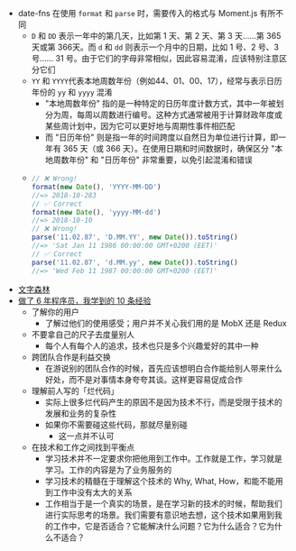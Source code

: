 - date-fns 在使用 `format` 和 `parse` 时，需要传入的格式与 Moment.js 有所不同
	- `D` 和 `DD` 表示一年中的第几天，比如第 1 天、第 2 天、第 3 天......第 365 天或第 366天。而 `d` 和 `dd` 则表示一个月中的日期，比如 1 号、2 号、3 号...... 31 号。由于它们的字母非常相似，因此容易混淆，应该特别注意区分它们
	- `YY` 和 `YYYY`代表本地周数年份（例如44、01、00、17），经常与表示日历年份的 `yy` 和 `yyyy` 混淆
		- "本地周数年份" 指的是一种特定的日历年度计数方式，其中一年被划分为周，每周以周数进行编号。这种方式通常被用于计算财政年度或某些周计划中，因为它可以更好地与周期性事件相匹配
		- 而 "日历年份" 则是指一年的时间跨度以自然日为单位进行计算，即一年有 365 天（或 366 天）。在使用日期和时间数据时，确保区分 "本地周数年份" 和 "日历年份" 非常重要，以免引起混淆和错误
	- ```js
	  // ❌ Wrong!
	  format(new Date(), 'YYYY-MM-DD')
	  //=> 2018-10-283
	  // ✅ Correct
	  format(new Date(), 'yyyy-MM-dd')
	  //=> 2018-10-10
	  // ❌ Wrong!
	  parse('11.02.87', 'D.MM.YY', new Date()).toString()
	  //=> 'Sat Jan 11 1986 00:00:00 GMT+0200 (EET)'
	  // ✅ Correct
	  parse('11.02.87', 'd.MM.yy', new Date()).toString()
	  //=> 'Wed Feb 11 1987 00:00:00 GMT+0200 (EET)'
	  ```
- [文字森林](https://tianxianzi.me/)
- [做了 6 年程序员，我学到的 10 条经验](https://lutaonan.com/blog/things-i-learnt-after-6-years-as-software-engineer/)
	- 了解你的用户
		- 了解过他们的使用感受；用户并不关心我们用的是 MobX 还是 Redux
	- 不要拿自己的尺子去度量别人
		- 每个人有每个人的追求，技术也只是多个兴趣爱好的其中一种
	- 跨团队合作是利益交换
		- 在游说别的团队合作的时候，首先应该想明白合作能给别人带来什么好处，而不是对事情本身夸夸其谈。这样更容易促成合作
	- 理解前人写的「烂代码」
		- 实际上很多烂代码产生的原因不是因为技术不行，而是受限于技术的发展和业务的复杂性
		- 如果你不需要碰这些代码，那就尽量别碰
			- 这一点并不认可
	- 在技术和工作之间找到平衡点
		- 学习技术并不一定要求你把他用到工作中。工作就是工作，学习就是学习。工作的内容是为了业务服务的
		- 学习技术的精髓在于理解这个技术的 Why, What, How，和能不能用到工作中没有太大的关系
		- 工作相当于是一个真实的场景，是在学习新的技术的时候，帮助我们进行实际思考的场景。我们需要有意识地去想，这个技术如果用到我的工作中，它是否适合？它能解决什么问题？它为什么适合？它为什么不适合？